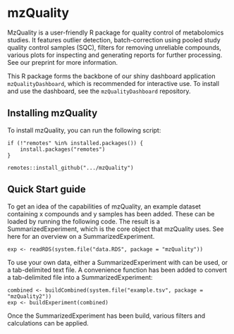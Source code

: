# mzQuality

MzQuality is a user-friendly R package for quality control of metabolomics studies. It features outlier detection, batch-correction using pooled study quality control samples (SQC), filters for removing unreliable compounds, various plots for inspecting and generating reports for further processing. See our preprint for more information.

This R package forms the backbone of our shiny dashboard application `mzQualityDashboard`, which is recommended for interactive use. To install and use the dashboard, see the `mzQualityDashboard` repository.

## Installing mzQuality

To install mzQuality, you can run the following script:

```{r install}
if (!"remotes" %in% installed.packages()) {
    install.packages("remotes")
}

remotes::install_github(".../mzQuality")
```

## Quick Start guide

To get an idea of the capabilities of mzQuality, an example dataset containing x compounds and y samples has been added. These can be loaded by running the following code. The result is a SummarizedExperiment, which is the core object that mzQuality uses. See here for an overview on a SummarizedExperiment.

```{r}
exp <- readRDS(system.file("data.RDS", package = "mzQuality"))
```

To use your own data, either a SummarizedExperiment with can be used, or a tab-delimited text file. A convenience function has been added to convert a tab-delimited file into a SummarizedExperiment:

```{r}
combined <- buildCombined(system.file("example.tsv", package = "mzQuality2"))
exp <- buildExperiment(combined)
```

Once the SummarizedExperiment has been build, various filters and calculations can be applied. 
